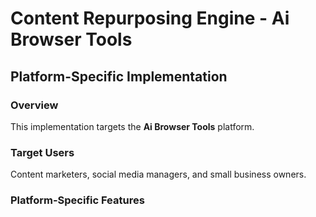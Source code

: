 # Content Repurposing Engine - Ai Browser Tools

## Platform-Specific Implementation

### Overview
This implementation targets the **Ai Browser Tools** platform.

### Target Users
Content marketers, social media managers, and small business owners.

### Platform-Specific Features
